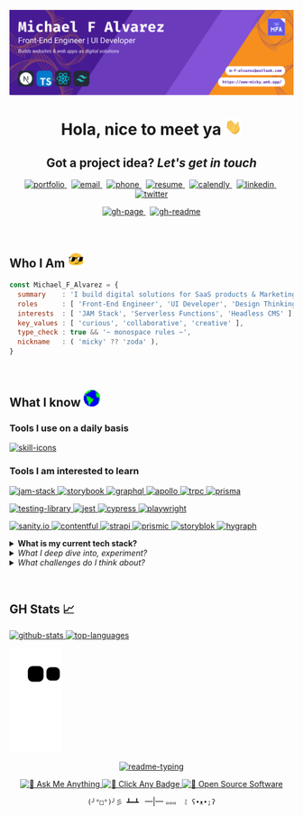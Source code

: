 ![🎈](./assets/images/banner-tech.png)

<div align="center">
  <h1>
    Hola, nice to meet ya 
    <img alt="👋" width="30" src="./assets/gifs/wave.gif" />
  </h1>

  <h2><span>Got a project idea?</span> <i>Let's get in touch</i></h2>

  [ ![portfolio][portfolio-badge] ][portfolio-link] &nbsp;
  [ ![email][email-badge] ][email-link] &nbsp;
  [ ![phone][phone-badge] ][phone-link] &nbsp;
  [ ![resume][resume-badge] ][resume-link] &nbsp;
  [ ![calendly][calendly-badge] ][calendly-link] &nbsp;
  [ ![linkedin][linkedin-badge] ][linkedin-link] &nbsp;
  [ ![twitter][twitter-badge] ][twitter-link]

  [ ![gh-page][gh-page-badge] ][gh-page-link] &nbsp;
  [ ![gh-readme][gh-readme-badge] ][gh-readme-link]

</div>

![<hr />][hr-snapshot]

## Who I Am <img alt="😎" width="30" src="./assets/gifs/sunglasses.gif" />

```js
const Michael_F_Alvarez = {
  summary    : 'I build digital solutions for SaaS products & Marketing Agencies',
  roles      : [ 'Front-End Engineer', 'UI Developer', 'Design Thinking' ],
  interests  : [ 'JAM Stack', 'Serverless Functions', 'Headless CMS' ],
  key_values : [ 'curious', 'collaborative', 'creative' ],
  type_check : true && '~ 𝚖𝚘𝚗𝚘𝚜𝚙𝚊𝚌𝚎 𝚛𝚞𝚕𝚎𝚜 ~',
  nickname   : ( 'micky' ?? 'zoda' ),
}
```

![<hr />][hr-snapshot]

## What I know <img alt="🌎" width="30" src="./assets/gifs/earth.gif" />

### Tools I use on a daily basis

<a 
target="_blank" 
title="open 'skill icons' repo" 
href="https://github.com/tandpfun/skill-icons#readme">
  <img 
  alt="skill-icons" 
  src="https://skillicons.dev/icons?i=nextjs,ts,react,tailwind,sass,figma,vscode,git" 
  />
</a>

### Tools I am interested to learn

[ ![jam-stack][jam-stack-badge] ][jam-stack-link]
[ ![storybook][storybook-badge] ][storybook-link]
[ ![graphql][graphql-badge] ][graphql-link]
[ ![apollo][apollo-badge] ][apollo-link]
[ ![trpc][trpc-badge] ][trpc-link]
[ ![prisma][prisma-badge] ][prisma-link]

[ ![testing-library][testing-library-badge] ][testing-library-link]
[ ![jest][jest-badge] ][jest-link]
[ ![cypress][cypress-badge] ][cypress-link]
[ ![playwright][playwright-badge] ][playwright-link]

[ ![sanity.io][sanity-badge] ][sanity-link]
[ ![contentful][contentful-badge] ][contentful-link]
[ ![strapi][strapi-badge] ][strapi-link]
[ ![prismic][prismic-badge] ][prismic-link]
[ ![storyblok][storyblok-badge] ][storyblok-link]
[ ![hygraph][hygraph-badge] ][hygraph-link]

<details>
<summary>
<b>What is my current tech stack?</b>
</summary>
<!-- <br /> -->

### UI - Development

[ ![vite][vite-badge] ][vite-link]
[ ![typescript][typescript-badge] ][typescript-link]
[ ![react][react-badge] ][react-link]
[ ![tailwind-css][tailwind-css-badge] ][tailwind-css-link]
[ ![styled-components][styled-components-badge] ][styled-components-link]
[ ![storybook][storybook-badge] ][storybook-link]

```
Vite              :: bundle
TypeScript        :: type check
React             :: js framework
Tailwind CSS      :: ui library
Styled-Components :: css-to-js
Storybook         :: ui (component) driven
```

### API - Implementation

[ ![zustand][zustand-badge] ][zustand-link]
[ ![react-query][react-query-badge] ][react-query-link]
[ ![react-router][react-router-badge] ][react-router-link]
[ ![react-hook-form][react-hook-form-badge] ][react-hook-form-link]
[ ![ky][ky-badge] ][ky-link]
[ ![zod][zod-badge] ][zod-link]
[ ![json-server][json-server-badge] ][json-server-link]

```
Zustand         :: client (global) state management
React Query     :: server (global) state management
React Router    :: routing state management
React Hook Form :: form state management
Ky              :: http request
Zod             :: schema validation
JSON Server     :: api data prototyping
```
</details>


<details>
<summary>
<i>What I deep dive into, experiment?</i>
</summary>
<br />

| | |
| - | - |
| Framer Motion     | [ ![framer-motion][framer-motion-badge] ][framer-motion-link] |
| Three.js | [ ![three.js][three.js-badge] ][three.js-link] |
| P5.js    | [ ![p5.js][p5.js-badge] ][p5.js-link] |
| Green Sock (GSAP) | [ ![green-sock][green-sock-badge] ][green-sock-link] |
| WebGL    | [ ![webgl][webgl-badge] ][webgl-link] |
| SVG (Animation)   | [ ![svg][svg-badge] ][svg-link] |
| Canvas   | [ ![canvas][canvas-badge] ][canvas-link] |
</details>

<details>
<summary>
<i>What challenges do I think about?</i>
</summary>
<br />

- how to integrate : tRPC, Prisma, PlanetScale?~
- how to type check : global data, async data, form data?~
- how to do content strategry for CMS web apps?
- how to improve performance (build time)?
  - import sizes
  - image optimizations
  - scalable components
- how to manage service costs?
  - api usage
  - run server
  - data analytics
- what other things can I make?
  - creative coding
  - generative art

</details>

![<hr />][hr-snapshot]

<!-- ## Have a project idea? Let's talk -->

## GH Stats 📈

<a 
target="_blank" 
title="open 'github-readme-stats' repo" 
href="https://github.com/anuraghazra/github-readme-stats#readme">
  <img 
  height="165" 
  alt="github-stats" 
  src="https://github-readme-stats.vercel.app/api?username=awwmicky&theme=blue-green&include_all_commits=true&count_private=true&show_icons=true" 
  />
  <img 
  height="165" 
  alt="top-languages" 
  src="https://github-readme-stats.vercel.app/api/top-langs/?username=awwmicky&theme=blue-green&layout=compact&langs_count=4" 
  />
</a>

<a 
target="_blank" 
title="open 'generate snake' repo" 
href="https://github.com/Platane/snk#readme">
  <img 
  height="185" 
  alt="github-contribution-grid-snake" 
  src="https://raw.githubusercontent.com/awwmicky/awwmicky/output/snake.svg" 
  />
</a>

<div align="center">
  <a 
  target="_blank" 
  title="open 'readme typing svg' repo"
  href="https://github.com/DenverCoder1/readme-typing-svg#readme">
    <img
    width="50%"
    alt="readme-typing"
    src="https://readme-typing-svg.herokuapp.com?duration=5500&color=0Cf474&background=FFFFFF00&hCenter=true&vCenter=true&width=450&lines=Thanks+for+visiting!+Enjoy+your+day+~"
    />
  </a>
</div>

<div align="center">

[ ![💭 Ask Me Anything][ama-badge] ][ama-link]
[ ![👀 Click Any Badge][resource-badge] ][resource-link]
[ ![🤍 Open Source Software][oss-badge] ][oss-link]

`(╯°□°)╯彡 ┻━┻ ` —|— `๑๑๑  ﾐ ʕ•ᴥ•;ʔ`

</div>

![<hr />][hr-snapshot]



<!-- ====== ACC ====== -->

[hr-snapshot]: https://capsule-render.vercel.app/api?type=rect&color=gradient&height=2.5

<!-- ====== ALT ======  -->

<!-- ama -->
[ama-link]: https://github.com/awwmicky/awwmicky/issues/new
[ama-badge]: https://img.shields.io/badge/Ask_me_anything-💭_Let's_chat-33CC99
<!-- shield -->
[resource-link]: ./docs/index.md
[resource-badge]: https://img.shields.io/badge/Click_any_badges-👀_For_resources-FFFFFF
<!-- oss -->
[oss-link]: https://github.com/ellerbrock/open-source-badges/
[oss-badge]: https://badges.frapsoft.com/os/v2/open-source.svg

<!-- ====== SOCIAL ====== -->

<!-- Portfolio -->
[portfolio-link]: https://rebrand.ly/michael-f-alvarez__portfolio
[portfolio-badge]: https://img.shields.io/website-live-issue-sucess-important/https/aww-micky.web.app/?style=for-the-badge
<!-- Email -->
[email-link]: mailto:m-f-alvarez@outlook.com
[email-badge]: https://img.shields.io/badge/📧_Email-CF1920?style=for-the-badge
<!-- Phone -->
[phone-link]: https://rebrand.ly/michael-f-alvarez__phone
[phone-badge]: https://img.shields.io/badge/📞_Phone-1A73E8?style=for-the-badge
<!-- Resume -->
[resume-link]: https://rebrand.ly/michael-f-alvarez__resume
[resume-badge]: https://img.shields.io/badge/📄_Resume-DFDFDF?style=for-the-badge
<!-- Calendly -->
[calendly-link]: https://calendly.com/michael-f-alvarez/meetup
[calendly-badge]: https://img.shields.io/badge/📅_Calendly-006BFF?style=for-the-badge
<!-- LinkedIn -->
[linkedin-link]: https://linkedin.com/in/awwmicky
[linkedin-badge]: https://img.shields.io/badge/LinkedIn-0077B5?logoColor=FFFFFF&style=for-the-badge&logo=linkedin
<!-- Twitter -->
[twitter-link]: https://twitter.com/awwmicky
[twitter-badge]: https://img.shields.io/badge/Twitter-1DA1F2?logoColor=FFFFFF&style=for-the-badge&logo=twitter

<!-- GitHub -->
[gh-page-link]: https://github.com/awwmicky/awwmicky.github.io
[gh-readme-link]: https://github.com/awwmicky/awwmicky
[gh-page-badge]: https://img.shields.io/badge/GH_PAGE-222222?labelColor=333333&logoColor=FFFFFF&style=flat&logo=github
[gh-readme-badge]: https://img.shields.io/badge/GH_README-222222?labelColor=333333&logoColor=FFFFFF&style=flat&logo=github

<!-- ====== TECH STACK ====== -->

<!-- Vite -->

[vite-link]: https://vitejs.dev/
[vite-badge]: https://img.shields.io/badge/Vite-B73BFE?logoColor=FFD62E&logo=vite

<!-- TypeScript -->

[typescript-link]: https://typescriptlang.org/
[typescript-badge]: https://img.shields.io/badge/TypeScript-3178C6?logoColor=FFFFFF&logo=typescript

<!-- React -->

[react-link]: https://reactjs.org/
[react-badge]: https://img.shields.io/badge/React.js-00D8FF?logoColor=20232A&logo=react

<!-- Tailwind CSS -->

[tailwind-css-link]: https://tailwindcss.com/
[tailwind-css-badge]: https://img.shields.io/badge/Tailwind_CSS-38BDF8?&logoColor=FFFFFF&logo=tailwind-css

<!-- Styled-Components -->

[styled-components-link]: https://styled-components.com/
[styled-components-badge]: https://img.shields.io/badge/Styled--Components-DB7093?logoColor=FFFFFF&logo=styled-components

<!-- Zustand -->

[zustand-link]: https://zustand-demo.pmnd.rs/
[zustand-badge]: https://img.shields.io/badge/Zustand-716257?logoColor=FFFFFF&logo=addthis

<!-- React Query -->

[react-query-link]: https://react-query.tanstack.com/
[react-query-badge]: https://img.shields.io/badge/React_Query-FF4154?logoColor=FFD94C&logo=react-query

<!-- React Router -->

[react-router-link]: https://reactrouter.com/
[react-router-badge]: https://img.shields.io/badge/React_Router-CA4245?logoColor=FFFFFF&logo=react-router

<!-- React Hook Form -->

[react-hook-form-link]: https://react-hook-form.com/
[react-hook-form-badge]: https://img.shields.io/badge/React_Hook_Form-EC5990?logoColor=FFFFFF&logo=react-hook-form

<!-- Ky -->

[ky-link]: https://npmjs.com/package/ky
[ky-badge]: https://img.shields.io/badge/Ky-F1423D?logoColor=FFFFFF&logo=addthis

<!-- Zod -->

[zod-link]: https://zod.dev/
[zod-badge]: https://img.shields.io/badge/Zod-3068B7?logoColor=FFFFFF&logo=addthis

<!-- JSON Server -->

[json-server-link]: https://npmjs.com/package/json-server
[json-server-badge]: https://img.shields.io/badge/JSON--Server-1E3A8A?logoColor=FFFFFF&logo=json

<!-- ====== LEARNING ====== -->

<!-- JAM Stack -->

[jam-stack-link]: https://jamstack.org/
[jam-stack-badge]: https://img.shields.io/badge/JAM_Stack-F00080?logoColor=FFFFFF&logo=jamstack

<!-- Next.js -->

[next.js-link]: https://nextjs.org/
[next.js-badge]: https://img.shields.io/badge/Next.js-000000?logoColor=FFFFFF&logo=next.js

<!-- Storybook -->

[storybook-link]: https://storybook.js.org/
[storybook-badge]: https://img.shields.io/badge/Storybook-FF4785?logoColor=FFFFFF&logo=storybook

<!-- GraphQL -->

[graphql-link]: https://graphql.org/
[graphql-badge]: https://img.shields.io/badge/GraphQL-E10098?logoColor=FFFFFF&logo=graphql

<!-- Apollo -->

[apollo-link]: https://apollographql.com/
[apollo-badge]: https://img.shields.io/badge/Apollo-311C87?logoColor=FFFFFF&logo=apollo-graphql

<!-- tRPC -->
[trpc-link]: https://trpc.io/
[trpc-badge]: https://img.shields.io/badge/tRPC-2596BE?logoColor=FFFFFF&logo=trpc

<!-- Prisma -->
[prisma-link]: https://prisma.io/
[prisma-badge]: https://img.shields.io/badge/Prisma-2D3748?logoColor=FFFFFF&logo=prisma

<!-- ====== TESTING ====== -->

<!-- Testing Library -->

[testing-library-link]: https://testing-library.com/
[testing-library-badge]: https://img.shields.io/badge/Testing_Library-E33332?logoColor=FFFFFF&logo=testing-library

<!-- Jest -->

[jest-link]: https://jestjs.io/
[jest-badge]: https://img.shields.io/badge/Jest-C21325?logoColor=FFFFFF&logo=jest

<!-- Cypress -->

[cypress-link]: https://cypress.io/
[cypress-badge]: https://img.shields.io/badge/Cypress-17202C?logoColor=FFFFFF&logo=cypress

<!-- Playwright -->

[playwright-link]: https://playwright.dev/
[playwright-badge]: https://img.shields.io/badge/Playwright-45BA4B?logoColor=FFFFFF&logo=playwright

<!-- ====== CMS ======= -->

<!-- sanity.io -->

[sanity-link]: https://sanity.io/
[sanity-badge]: https://img.shields.io/badge/Sanity-F03E2F?logoColor=000000&logo=addthis

<!-- contentful -->

[contentful-link]: https://contentful.com/
[contentful-badge]: https://img.shields.io/badge/Contentful-9BDC10?logoColor=000000&logo=addthis

<!-- strapi -->

[strapi-link]: https://strapi.io/
[strapi-badge]: https://img.shields.io/badge/Strapi-8C4bFF?logoColor=000000&logo=addthis

<!-- prismic -->

[prismic-link]: https://prismic.io/
[prismic-badge]: https://img.shields.io/badge/Prismic-5163BA?logoColor=000000&logo=addthis

<!-- storyblok -->

[storyblok-link]: https://storyblok.com/home
[storyblok-badge]: https://img.shields.io/badge/Storyblok-00B3B0?logoColor=000000&logo=addthis

<!-- hygraph -->

[hygraph-link]: https://hygraph.com/
[hygraph-badge]: https://img.shields.io/badge/Hygraph-090E24?logoColor=FFFFFF&logo=addthis

<!-- ====== GRAPHICS ======= -->

<!-- Framer Motion -->

[framer-motion-link]: https://framer.com/motion/
[framer-motion-badge]: https://img.shields.io/badge/Framer_Motion-DA39A3?logoColor=FFFFFF&logo=framer

<!-- Three.js -->

[three.js-link]: https://threejs.org/
[three.js-badge]: https://img.shields.io/badge/Three.js-000000?logoColor=FFFFFF&logo=three.js

<!-- Green Sock (GSAP) -->

[green-sock-link]: https://greensock.com/gsap/
[green-sock-badge]: https://img.shields.io/badge/Green_Sock-88CE02?logoColor=000000&logo=greensock

<!-- P5.js -->

[p5.js-link]: https://p5js.org/
[p5.js-badge]: https://img.shields.io/badge/P5.js-ED225D?logoColor=FFFFFF&logo=p5.js

<!-- WebGL -->

[webgl-link]: https://get.webgl.org/
[webgl-badge]: https://img.shields.io/badge/WebGL-990000?logoColor=FFFFFF&logo=webgl

<!-- SVG (Animation) -->

[svg-link]: https://w3.org/Graphics/SVG/
[svg-badge]: https://img.shields.io/badge/SVG-FFB13B?logoColor=000000&logo=svg

<!-- Canvas -->

[canvas-link]: https://w3.org/WAI/PF/HTML/wiki/Canvas
[canvas-badge]: https://img.shields.io/badge/Canvas-9BDC10?logoColor=000000&logo=addthis